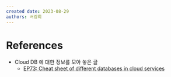 ```yaml
---
created date: 2023-08-29
authors: 서강희
---
```


# References

- Cloud DB 에 대한 정보를 모아 놓은 글
	- [EP73: Cheat sheet of different databases in cloud services](https://blog.bytebytego.com/p/ep73-cheat-sheet-of-different-databases)


